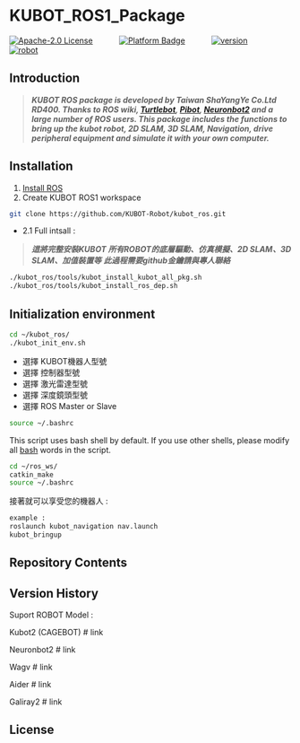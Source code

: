 # KUBOT_ROS1_Package 

[![Apache-2.0 License](https://img.shields.io/badge/license-Apache2.0-purple)](http://www.shayangye.com/)
&nbsp;&nbsp;&nbsp;&nbsp;&nbsp;&nbsp;&nbsp;&nbsp;&nbsp;&nbsp;
[![Platform Badge](https://img.shields.io/badge/platform-ROS_Melodic-blue.svg)](http://www.shayangye.com/)
&nbsp;&nbsp;&nbsp;&nbsp;&nbsp;&nbsp;&nbsp;&nbsp;&nbsp;&nbsp;
[![version](https://img.shields.io/badge/version-0.0.1-green)](http://www.shayangye.com/)
&nbsp;&nbsp;&nbsp;&nbsp;&nbsp;&nbsp;&nbsp;&nbsp;&nbsp;&nbsp;
[![robot](https://img.shields.io/badge/robot-KUBOT-orange)](http://www.shayangye.com/)
&nbsp;&nbsp;&nbsp;&nbsp;&nbsp;&nbsp;&nbsp;&nbsp;&nbsp;&nbsp;

## Introduction
> ***KUBOT ROS package is developed by Taiwan ShaYangYe Co.Ltd RD400. 
> Thanks to ROS wiki, [Turtlebot](https://github.com/turtlebot), 
> [Pibot](https://www.jianshu.com/u/7f508db63608), 
> [Neuronbot2](https://github.com/Adlink-ROS/neuronbot2) 
> and a large number of ROS users.
> This package includes the functions to bring up the kubot robot, 2D SLAM, 3D SLAM, 
> Navigation, drive peripheral equipment and simulate it with your own computer.***


## Installation 

1. [Install ROS](http://wiki.ros.org/ROS/Installation)
2. Create KUBOT  ROS1 workspace 

```sh
git clone https://github.com/KUBOT-Robot/kubot_ros.git
``` 

 - 2.1 Full intsall :
> ***這將完整安裝KUBOT 所有ROBOT的底層驅動、仿真模擬、2D SLAM、3D SLAM、加值裝置等***
> ***此過程需要github金鑰請與專人聯絡***

```sh
./kubot_ros/tools/kubot_install_kubot_all_pkg.sh
./kubot_ros/tools/kubot_install_ros_dep.sh
```


## Initialization environment

```sh
cd ~/kubot_ros/
./kubot_init_env.sh
```

 - 選擇 KUBOT機器人型號
 - 選擇 控制器型號
 - 選擇 激光雷達型號
 - 選擇 深度鏡頭型號
 - 選擇 ROS Master or Slave

```sh
source ~/.bashrc
```

This script uses bash shell by default. If you use other shells, please modify all  [bash]() words in the script.

```sh
cd ~/ros_ws/
catkin_make
source ~/.bashrc
```
接著就可以享受您的機器人 : 
```sh
example : 
roslaunch kubot_navigation nav.launch
kubot_bringup
```

## Repository Contents

## Version History

Suport ROBOT Model : 

Kubot2 (CAGEBOT) # link

Neuronbot2 # link

Wagv # link

Aider # link

Galiray2 # link

## License
